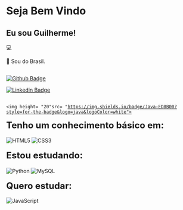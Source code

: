 # Seja Bem Vindo

## Eu sou Guilherme!

:computer: 

:house_with_garden: Sou do Brasil.

##

[![Github Badge](https://img.shields.io/badge/-Github-000?style=flat-square&logo=Github&logoColor=white&link=https://github.com/GuilhermeCostaLima)](LINK_GIT)

[![Linkedin Badge](https://img.shields.io/badge/-LinkedIn-blue?style=flat-square&logo=Linkedin&logoColor=white&link=in/guilhermedacostadelima)]( LINK_LINKEDIN)

##

<code><img height= "20"src= "https://img.shields.io/badge/Java-ED8B00?style=for-the-badge&logo=java&logoColor=white"></code>

<div style="display: block">
   <b><font size="5">Tenho um conhecimento básico em:</font></b>
   <br />
   <br />
   <img align="center" alt="HTML5" src="https://img.shields.io/badge/HTML5-E34F26?style=for-the-badge&logo=html5&logoColor=white"/>
   <img align="center" alt="CSS3" src="https://img.shields.io/badge/CSS3-1572B6?style=for-the-badge&logo=css3&logoColor=white"/>
   <br />
   <br />
   <b><font size="5">Estou estudando:</font></b>
   <br />
   <br />
   <img align="center" alt="Python" src="https://img.shields.io/badge/Python-14354C?style=for-the-badge&logo=python&logoColor=white"/>
   <img align="center" alt="MySQL" src="https://img.shields.io/badge/MySQL-00000F?style=for-the-badge&logo=mysql&logoColor=white"/>
   <br />
   <br />
   <b><font size="5">Quero estudar:</font></b>
   <br />
   <br />
   <img align="center" alt="JavaScript" src="https://img.shields.io/badge/JavaScript-323330?style=for-the-badge&logo=javascript&logoColor=F7DF1E"/>
   <br />
   <br />
</div>

##
<!--
**GuilhermeCostaLima/GuilhermeCostaLima** is a ✨ _special_ ✨ repository because its `README.md` (this file) appears on your GitHub profile.

Here are some ideas to get you started:

- 🔭 I’m currently working on ...
- 🌱 I’m currently learning ...
- 👯 I’m looking to collaborate on ...
- 🤔 I’m looking for help with ...
- 💬 Ask me about ...
- 📫 How to reach me: ...
- 😄 Pronouns: ...
- ⚡ Fun fact: ...
-->
